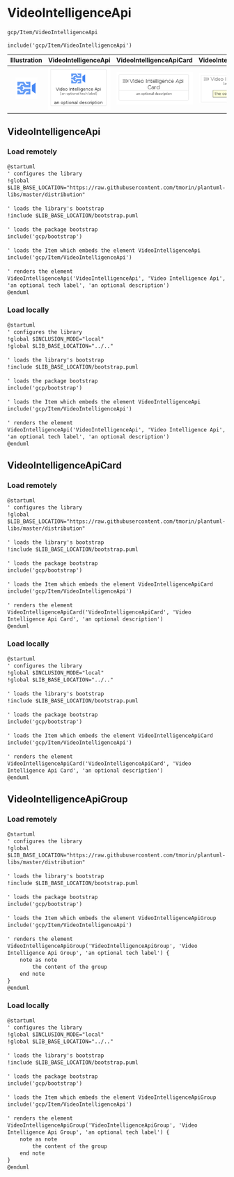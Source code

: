 # VideoIntelligenceApi


```text
gcp/Item/VideoIntelligenceApi
```

```text
include('gcp/Item/VideoIntelligenceApi')
```



| Illustration | VideoIntelligenceApi | VideoIntelligenceApiCard | VideoIntelligenceApiGroup |
| :---: | :---: | :---: | :---: |
| ![illustration for Illustration](../../gcp/Item/VideoIntelligenceApi.png) | ![illustration for VideoIntelligenceApi](../../gcp/Item/VideoIntelligenceApi.Local.png) | ![illustration for VideoIntelligenceApiCard](../../gcp/Item/VideoIntelligenceApiCard.Local.png) | ![illustration for VideoIntelligenceApiGroup](../../gcp/Item/VideoIntelligenceApiGroup.Local.png) |




## VideoIntelligenceApi

### Load remotely
```plantuml
@startuml
' configures the library
!global $LIB_BASE_LOCATION="https://raw.githubusercontent.com/tmorin/plantuml-libs/master/distribution"

' loads the library's bootstrap
!include $LIB_BASE_LOCATION/bootstrap.puml

' loads the package bootstrap
include('gcp/bootstrap')

' loads the Item which embeds the element VideoIntelligenceApi
include('gcp/Item/VideoIntelligenceApi')

' renders the element
VideoIntelligenceApi('VideoIntelligenceApi', 'Video Intelligence Api', 'an optional tech label', 'an optional description')
@enduml
```

### Load locally
```plantuml
@startuml
' configures the library
!global $INCLUSION_MODE="local"
!global $LIB_BASE_LOCATION="../.."

' loads the library's bootstrap
!include $LIB_BASE_LOCATION/bootstrap.puml

' loads the package bootstrap
include('gcp/bootstrap')

' loads the Item which embeds the element VideoIntelligenceApi
include('gcp/Item/VideoIntelligenceApi')

' renders the element
VideoIntelligenceApi('VideoIntelligenceApi', 'Video Intelligence Api', 'an optional tech label', 'an optional description')
@enduml
```

## VideoIntelligenceApiCard

### Load remotely
```plantuml
@startuml
' configures the library
!global $LIB_BASE_LOCATION="https://raw.githubusercontent.com/tmorin/plantuml-libs/master/distribution"

' loads the library's bootstrap
!include $LIB_BASE_LOCATION/bootstrap.puml

' loads the package bootstrap
include('gcp/bootstrap')

' loads the Item which embeds the element VideoIntelligenceApiCard
include('gcp/Item/VideoIntelligenceApi')

' renders the element
VideoIntelligenceApiCard('VideoIntelligenceApiCard', 'Video Intelligence Api Card', 'an optional description')
@enduml
```

### Load locally
```plantuml
@startuml
' configures the library
!global $INCLUSION_MODE="local"
!global $LIB_BASE_LOCATION="../.."

' loads the library's bootstrap
!include $LIB_BASE_LOCATION/bootstrap.puml

' loads the package bootstrap
include('gcp/bootstrap')

' loads the Item which embeds the element VideoIntelligenceApiCard
include('gcp/Item/VideoIntelligenceApi')

' renders the element
VideoIntelligenceApiCard('VideoIntelligenceApiCard', 'Video Intelligence Api Card', 'an optional description')
@enduml
```

## VideoIntelligenceApiGroup

### Load remotely
```plantuml
@startuml
' configures the library
!global $LIB_BASE_LOCATION="https://raw.githubusercontent.com/tmorin/plantuml-libs/master/distribution"

' loads the library's bootstrap
!include $LIB_BASE_LOCATION/bootstrap.puml

' loads the package bootstrap
include('gcp/bootstrap')

' loads the Item which embeds the element VideoIntelligenceApiGroup
include('gcp/Item/VideoIntelligenceApi')

' renders the element
VideoIntelligenceApiGroup('VideoIntelligenceApiGroup', 'Video Intelligence Api Group', 'an optional tech label') {
    note as note
        the content of the group
    end note
}
@enduml
```

### Load locally
```plantuml
@startuml
' configures the library
!global $INCLUSION_MODE="local"
!global $LIB_BASE_LOCATION="../.."

' loads the library's bootstrap
!include $LIB_BASE_LOCATION/bootstrap.puml

' loads the package bootstrap
include('gcp/bootstrap')

' loads the Item which embeds the element VideoIntelligenceApiGroup
include('gcp/Item/VideoIntelligenceApi')

' renders the element
VideoIntelligenceApiGroup('VideoIntelligenceApiGroup', 'Video Intelligence Api Group', 'an optional tech label') {
    note as note
        the content of the group
    end note
}
@enduml
```

